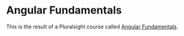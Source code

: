 # Angular Fundamentals

This is the result of a Pluralsight course called [Angular Fundamentals](https://app.pluralsight.com/library/courses/angularjs-fundamentals/table-of-contents). 